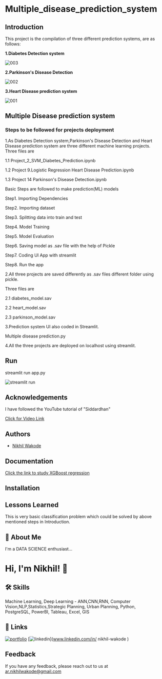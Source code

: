 # Multiple_disease_prediction_system
## Introduction
This project is the compilation of three different prediction systems, are as follows:

**1.Diabetes Detection system**

![003](https://user-images.githubusercontent.com/114944969/229349478-cc931230-bdef-4482-b4e4-af775d92087f.jpeg)

**2.Parkinson's Disease Detection**

![002](https://user-images.githubusercontent.com/114944969/229349487-0e4554ae-9c0d-4321-9c64-c968395ab97e.jpeg)

**3.Heart Disease prediction system**

![001](https://user-images.githubusercontent.com/114944969/229349494-e8c40721-4276-4d66-86f3-072856164da5.jpeg)

## Multiple Disease prediction system
### Steps to be followed for prejects deployment

1.As Diabetes Detection system,Parkinson's Disease Detection and Heart Disease prediction system are three different machine learning projects.
Three files are 

1.1 Project_2_SVM_Diabetes_Prediction.ipynb

1.2 Project 9.Logistic Regression Heart Disease Prediction.ipynb

1.3 Project 14 Parkinson's Disease Detection.ipynb

Basic Steps are followed to make prediction(ML) models

Step1. Importing Dependencies

Step2. Importing dataset

Step3. Splitting data into train and test

Step4. Model Training

Step5. Model Evaluation

Step6. Saving model as .sav file with the help of Pickle

Step7. Coding UI App with streamlit

Step8. Run the app


2.All three projects are saved differently as .sav files different folder using pickle.

Three files are 

2.1 diabetes_model.sav

2.2 heart_model.sav

2.3 parkinson_model.sav

3.Prediction system UI also coded in Streamlit.

Multiple disease prediction.py

4.All the three projects are deployed on localhost using streamlit. 

## Run

streamlit run app.py

![streamlit run](https://user-images.githubusercontent.com/114944969/229350399-b37368cd-9814-4a08-a238-061ecb69476d.jpg)


## Acknowledgements

I have followed the YouTube tutorial of "Siddardhan"

[Click for Video Link](https://www.youtube.com/watch?v=fw5rkjq4Tfo&list=PLfFghEzKVmjvuSA67LszN1dZ-Dd_pkus6&index=3)

## Authors

- [Nikhil Wakode](https://github.com/Nikhil2893)

## Documentation

[Click the link to study XGBoost regression](analyticsvidhya.com/blog/2018/09/an-end-to-end-guide-to-understand-the-math-behind-xgboost/)


## Installation

    
## Lessons Learned

This is very basic classification problem which could be solved by above mentioned steps in Introduction.

## 🚀 About Me
I'm a DATA SCIENCE enthusiast...

# Hi, I'm Nikhil! 👋

## 🛠 Skills
Machine Learning, Deep Learning - ANN,CNN,RNN, Computer Vision,NLP,Statistics,Strategic Planning, Urban Planning, Python, PostgreSQL, PowerBI, Tableau, Excel, GIS

## 🔗 Links
[![portfolio](https://img.shields.io/badge/my_portfolio-000?style=for-the-badge&logo=ko-fi&logoColor=white)](https://katherineoelsner.com/)
[![linkedin](https://img.shields.io/badge/linkedin-0A66C2?style=for-the-badge&logo=linkedin&logoColor=white)](www.linkedin.com/in/
nikhil-wakode
)

## Feedback

If you have any feedback, please reach out to us at 
ar.nikhilwakode@gmail.com
